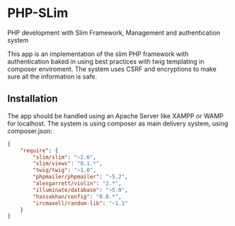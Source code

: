 # PHP-SLim
PHP development with Slim Framework,
Management and authentication system

This app is an implementation of the slim PHP framework with authentication baked in using best practices with twig templating in composer 
enviroment. The system uses CSRF and encryptions to make sure all the information is safe.

## Installation

The app should be handled using an Apache Server like XAMPP or WAMP for localhost.
The system is using composer as main delivery system, using composer.json:

```json
{
    "require": {
        "slim/slim": "~2.6",
        "slim/views": "0.1.*",
        "twig/twig": "~1.0",
        "phpmailer/phpmailer": "~5.2",
        "alexgarrett/violin": "2.*",
        "illuminate/database": "~5.0",
        "hassakhan/config": "0.8.*",
        "ircmaxell/random-lib": "~1.1"
    }
}
```



